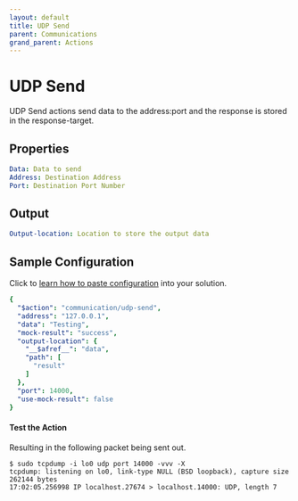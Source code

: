 ```yaml
---
layout: default
title: UDP Send
parent: Communications
grand_parent: Actions
---
```


# UDP Send
UDP Send actions send data to the address:port and the response is stored in the response-target.

## Properties
```yaml
Data: Data to send
Address: Destination Address
Port: Destination Port Number
```

## Output
```yaml
Output-location: Location to store the output data
```


## Sample Configuration
Click to [learn how to paste configuration](https://docs.apiautoflow.com/docs/tutorials/course-1-basics/lesson-6-reusable-custom-actions/#cut-and-paste-configuration) into your solution.


```yaml
{
  "$action": "communication/udp-send",
  "address": "127.0.0.1",
  "data": "Testing",
  "mock-result": "success",
  "output-location": {
    "__$afref__": "data",
    "path": [
      "result"
    ]
  },
  "port": 14000,
  "use-mock-result": false
}
```

#### Test the Action
Resulting in the following packet being sent out.

```console
$ sudo tcpdump -i lo0 udp port 14000 -vvv -X
tcpdump: listening on lo0, link-type NULL (BSD loopback), capture size 262144 bytes
17:02:05.256998 IP localhost.27674 > localhost.14000: UDP, length 7
```
